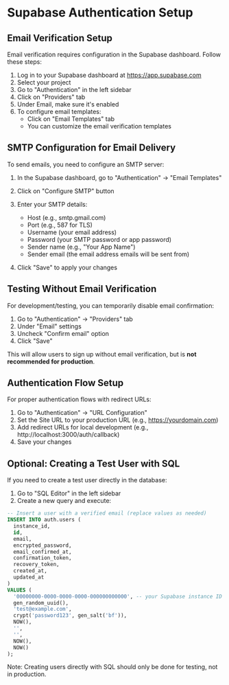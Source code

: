# Supabase Authentication Setup

## Email Verification Setup

Email verification requires configuration in the Supabase dashboard. Follow these steps:

1. Log in to your Supabase dashboard at https://app.supabase.com
2. Select your project
3. Go to "Authentication" in the left sidebar
4. Click on "Providers" tab
5. Under Email, make sure it's enabled
6. To configure email templates:
   - Click on "Email Templates" tab
   - You can customize the email verification templates

## SMTP Configuration for Email Delivery

To send emails, you need to configure an SMTP server:

1. In the Supabase dashboard, go to "Authentication" → "Email Templates"
2. Click on "Configure SMTP" button
3. Enter your SMTP details:
   - Host (e.g., smtp.gmail.com)
   - Port (e.g., 587 for TLS)
   - Username (your email address)
   - Password (your SMTP password or app password)
   - Sender name (e.g., "Your App Name")
   - Sender email (the email address emails will be sent from)

4. Click "Save" to apply your changes

## Testing Without Email Verification

For development/testing, you can temporarily disable email confirmation:

1. Go to "Authentication" → "Providers" tab
2. Under "Email" settings
3. Uncheck "Confirm email" option
4. Click "Save"

This will allow users to sign up without email verification, but is **not recommended for production**.

## Authentication Flow Setup

For proper authentication flows with redirect URLs:

1. Go to "Authentication" → "URL Configuration"
2. Set the Site URL to your production URL (e.g., https://yourdomain.com)
3. Add redirect URLs for local development (e.g., http://localhost:3000/auth/callback)
4. Save your changes

## Optional: Creating a Test User with SQL

If you need to create a test user directly in the database:

1. Go to "SQL Editor" in the left sidebar
2. Create a new query and execute:

```sql
-- Insert a user with a verified email (replace values as needed)
INSERT INTO auth.users (
  instance_id,
  id,
  email,
  encrypted_password,
  email_confirmed_at,
  confirmation_token,
  recovery_token,
  created_at,
  updated_at
)
VALUES (
  '00000000-0000-0000-0000-000000000000', -- your Supabase instance ID
  gen_random_uuid(),
  'test@example.com',
  crypt('password123', gen_salt('bf')),
  NOW(),
  '',
  '',
  NOW(),
  NOW()
);
```

Note: Creating users directly with SQL should only be done for testing, not in production. 